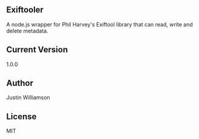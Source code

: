 
## Exiftooler
A node.js wrapper for Phil Harvey's Exiftool library that can read, write and delete metadata.

## Current Version
1.0.0

## Author
Justin Williamson

## License
MIT

